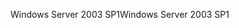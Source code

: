 <span data-ttu-id="e6d9e-101">Windows Server 2003 SP1</span><span class="sxs-lookup"><span data-stu-id="e6d9e-101">Windows Server 2003 SP1</span></span>